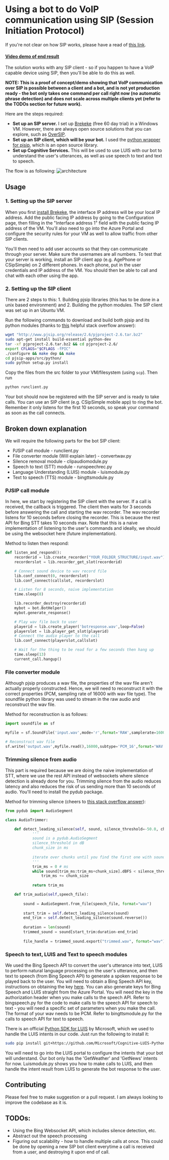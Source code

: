 # Using a bot to do VoIP communication using SIP (Session Initiation Protocol)

If you're not clear on how SIP works, please have a read of [this link](https://www.voipmechanic.com/sip-basics.htm). 

#### [Video demo of end result]()

The solution works with any SIP client - so if you happen to have a VoIP capable device using SIP, then you'll be able to do this as well. 

**NOTE: This is a proof of concept/demo showing that VoIP communication over SIP is possible between a client and a bot, and is not yet  production ready - the bot only takes one command per call right now (no automatic phrase detection) and does not scale across multiple clients yet (refer to the TODOs section for future work).** 

Here are the steps required:
- **Set up an SIP server.** I set up [Brekeke](http://wiki.brekeke.com/wiki/Brekeke-SIP-Server-v3-Quickstart) (free 60 day trial) in a Windows VM. However, there are always open source solutions that you can explore, such as [OverSIP](http://oversip.net/).
- **Set up an SIP client, which will be your bot.** I used the [python wrapper for pjsip](https://trac.pjsip.org/repos/wiki/Python_SIP_Tutorial), which is an open source library. 
- **Set up Cognitive Services.** This will be used to use LUIS with our bot to understand the user's utterances, as well as use speech to text and text to speech.

The flow is as following:
![architecture](imgs/siparchi.png)

## Usage

### 1. Setting up the SIP server

When you first [install Brekeke](http://wiki.brekeke.com/wiki/Brekeke-SIP-Server-v3-Quickstart), the interface IP address will be your local IP address. Add the public facing IP address by going to the Configuration page, then filling in the "Interface address 1" field with the public facing IP address of the VM. You'll also need to go into the Azure Portal and configure the security rules for your VM as well to allow traffic from other SIP clients. 

You'll then need to add user accounts so that they can communicate through your server. Make sure the usernames are all numbers. To test that your server is working, install an SIP client app (e.g. AgePhone or CSipSimple) on 2 different phones. In each phone, put in the user credentials and IP address of the VM. You should then be able to call and chat with each other using the app.

### 2. Setting up the SIP client

There are 2 steps to this: 1. Building pjsip libraries (this has to be done in a unix based environment) and 2. Building the python modules. The SIP client was set up in an Ubuntu VM. 

Run the following commands to download and build both pjsip and its python modules (thanks to [this](http://stackoverflow.com/a/30768314) helpful stack overflow answer):

```bash
wget "http://www.pjsip.org/release/2.6/pjproject-2.6.tar.bz2"
sudo apt-get install build-essential python-dev
tar -xf pjproject-2.6.tar.bz2 && cd pjproject-2.6/
export CFLAGS="$CFLAGS -fPIC"
./configure && make dep && make
cd pjsip-apps/src/python/
sudo python setup.py install
```

Copy the files from the src folder to your VM/filesystem (using `scp`). Then run
```bash
python runclient.py
```

Your bot should now be registered with the SIP server and is ready to take calls. You can use an SIP client (e.g. CSipSimple mobile app) to ring the bot. Remember it only listens for the first 10 seconds, so speak your command as soon as the call connects.

## Broken down explanation

We will require the following parts for the bot SIP client:
- PJSIP call module - runclient.py
- File converter module (Will explain later) - convertwav.py
- Silence removal module - clipaudiomodule.py
- Speech to text (STT) module - runspeechrec.py
- Language Understanding (LUIS) module - luismodule.py
- Text to speech (TTS) module - bingttsmodule.py

### PJSIP call module

In here, we start by registering the SIP client with the server. If a call is received, the callback is triggered. The client then waits for 3 seconds before answering the call and starting the wav recorder. The wav recorder listens for 10 seconds before closing the recorder. This is because the rest API for Bing STT takes 10 seconds max. Note that this is a naive implementation of listening to the user's commands and ideally, we should be using the websocket here (future implementation). 

Method to listen then respond:
```python
def listen_and_respond():
    recorderid = lib.create_recorder("YOUR_FOLDER_STRUCTURE/input.wav")
    recorderslot = lib.recorder_get_slot(recorderid)

    # Connect sound device to wav record file
    lib.conf_connect(0, recorderslot)
    lib.conf_connect(callslot, recorderslot)

    # Listen for 8 seconds, naive implementation
    time.sleep(8)

    lib.recorder_destroy(recorderid)
    mybot = bot.BotHelper()
    mybot.generate_response()

    # Play wav file back to user
    playerid = lib.create_player('botresponse.wav',loop=False)
    playerslot = lib.player_get_slot(playerid)
    # Connect the audio player to the call
    lib.conf_connect(playerslot,callslot)

    # Wait for the thing to be read for a few seconds then hang up
    time.sleep(13)
    current_call.hangup()
```

### File converter module

Although pjsip produces a wav file, the properties of the wav file aren't actually properly constructed. Hence, we will need to reconstruct it with the correct properties (PCM, sampling rate of 16000 with wav file type). The soundfile python library was used to stream in the raw audio and reconstruct the wav file. 

Method for reconstruction is as follows:

```python
import soundfile as sf

myfile = sf.SoundFile('input.wav',mode='r',format='RAW',samplerate=16000,channels=1,subtype='PCM_16')

# Reconstruct wav file
sf.write('output.wav',myfile.read(),16000,subtype='PCM_16',format='WAV')
```

### Trimming silence from audio

This part is required because we are doing the naive implementation of STT, where we use the rest API instead of websockets where silence detection is already done for you. Trimming silence from the audio reduces latency and also reduces the risk of us sending more than 10 seconds of audio. You'll need to install the pydub package. 

Method for trimming silence (cheers to [this stack overflow answer](http://stackoverflow.com/a/29550200)):
```python
from pydub import AudioSegment

class AudioTrimmer:

	def detect_leading_silence(self, sound, silence_threshold=-50.0, chunk_size=10):
    		'''
    		sound is a pydub.AudioSegment
    		silence_threshold in dB
    		chunk_size in ms
		
    		iterate over chunks until you find the first one with sound
    		'''
    		trim_ms = 0 # ms
    		while sound[trim_ms:trim_ms+chunk_size].dBFS < silence_threshold:
        		trim_ms += chunk_size
		
    		return trim_ms

	def trim_audio(self,speech_file):
		
		sound = AudioSegment.from_file(speech_file, format="wav")
		
		start_trim = self.detect_leading_silence(sound)
		end_trim = self.detect_leading_silence(sound.reverse())
		
		duration = len(sound)    
		trimmed_sound = sound[start_trim:duration-end_trim]
		
		file_handle = trimmed_sound.export("trimmed.wav", format="wav")
```

### Speech to text, LUIS and Text to speech modules

We used the Bing Speech API to convert the user's utterance into text, LUIS to perform natural language processing on the user's utterance, and then text to speech (from Bing Speech API) to generate a spoken response to be played back to the user. You will need to obtain a Bing Speech API key, instructions on obtaining the key [here](http://www.icomedias.com/support/microsoft-cognitive-services-key/). You can also generate keys for Bing Speech and LUIS straight from the Azure Portal. You will need the key in the authorization header when you make calls to the speech API. Refer to bingspeech.py for the code to make calls to the speech API for speech to text - you will need a specific set of parameters when you make the call. The format of your wav needs to be PCM. Refer to bingttsmodule.py for the calls to speech API for text to speech. 

There is an official [Python SDK for LUIS](https://github.com/Microsoft/Cognitive-LUIS-Python) by Microsoft, which we used to handle the LUIS intents in our code. Just run the following to install it:

```bash
sudo pip install git+https://github.com/Microsoft/Cognitive-LUIS-Python.git
```

You will need to go into the LUIS portal to configure the intents that your bot will understand. Our bot only has the 'GetWeather' and 'GetNews' intents for now. Luismodule.py shows you how to make calls to LUIS, and then handle the intent result from LUIS to generate the bot response to the user. 

## Contributing

Please feel free to make suggestion or a pull request. I am always looking to improve the codebase as it is. 

## TODOs:
- Using the Bing Websocket API, which includes silence detection, etc.
- Abstract out the speech processing
- Figuring out scalability - how to handle multiple calls at once. This could be done by opening a new SIP bot client everytime a call is received from a user, and destroying it upon end of call.
